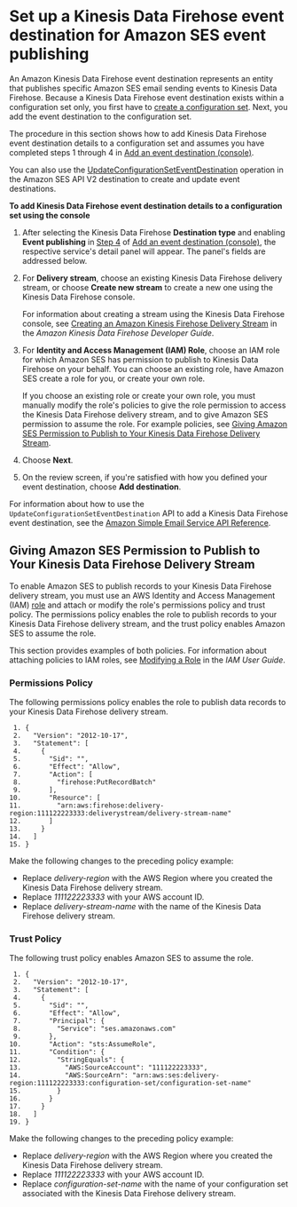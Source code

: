 # Set up a Kinesis Data Firehose event destination for Amazon SES event publishing<a name="event-publishing-add-event-destination-firehose"></a>

An Amazon Kinesis Data Firehose event destination represents an entity that publishes specific Amazon SES email sending events to Kinesis Data Firehose\. Because a Kinesis Data Firehose event destination exists within a configuration set only, you first have to [create a configuration set](event-publishing-create-configuration-set.md)\. Next, you add the event destination to the configuration set\.

The procedure in this section shows how to add Kinesis Data Firehose event destination details to a configuration set and assumes you have completed steps 1 through 4 in [Add an event destination \(console\)](event-destinations-manage.md#event-destination-add)\.

You can also use the [UpdateConfigurationSetEventDestination](https://docs.aws.amazon.com/ses/latest/APIReference-V2/API_UpdateConfigurationSetEventDestination.html) operation in the Amazon SES API V2 destination to create and update event destinations\. 

**To add Kinesis Data Firehose event destination details to a configuration set using the console**

1. After selecting the Kinesis Data Firehose **Destination type** and enabling **Event publishing** in [Step 4](event-destinations-manage.md#add-event-destination-step-4) of [Add an event destination \(console\)](event-destinations-manage.md#event-destination-add), the respective service's detail panel will appear\. The panel's fields are addressed below\.

1. For **Delivery stream**, choose an existing Kinesis Data Firehose delivery stream, or choose **Create new stream** to create a new one using the Kinesis Data Firehose console\.

   For information about creating a stream using the Kinesis Data Firehose console, see [Creating an Amazon Kinesis Firehose Delivery Stream](https://docs.aws.amazon.com/firehose/latest/dev/basic-create.html) in the *Amazon Kinesis Data Firehose Developer Guide*\.

1. For **Identity and Access Management \(IAM\) Role**, choose an IAM role for which Amazon SES has permission to publish to Kinesis Data Firehose on your behalf\. You can choose an existing role, have Amazon SES create a role for you, or create your own role\.

   If you choose an existing role or create your own role, you must manually modify the role's policies to give the role permission to access the Kinesis Data Firehose delivery stream, and to give Amazon SES permission to assume the role\. For example policies, see [Giving Amazon SES Permission to Publish to Your Kinesis Data Firehose Delivery Stream](#event-publishing-add-event-destination-firehose-role)\. 

1. Choose **Next**\.

1. On the review screen, if you're satisfied with how you defined your event destination, choose **Add destination**\.

For information about how to use the `UpdateConfigurationSetEventDestination` API to add a Kinesis Data Firehose event destination, see the [Amazon Simple Email Service API Reference](https://docs.aws.amazon.com/ses/latest/APIReference/API_UpdateConfigurationSetEventDestination.html)\.

## Giving Amazon SES Permission to Publish to Your Kinesis Data Firehose Delivery Stream<a name="event-publishing-add-event-destination-firehose-role"></a>

To enable Amazon SES to publish records to your Kinesis Data Firehose delivery stream, you must use an AWS Identity and Access Management \(IAM\) [role](https://docs.aws.amazon.com/IAM/latest/UserGuide/id_roles.html) and attach or modify the role's permissions policy and trust policy\. The permissions policy enables the role to publish records to your Kinesis Data Firehose delivery stream, and the trust policy enables Amazon SES to assume the role\.

This section provides examples of both policies\. For information about attaching policies to IAM roles, see [Modifying a Role](https://docs.aws.amazon.com/IAM/latest/UserGuide/id_roles_manage_modify.html) in the *IAM User Guide*\. 

### Permissions Policy<a name="event-publishing-add-event-destination-firehose-role-permission"></a>

The following permissions policy enables the role to publish data records to your Kinesis Data Firehose delivery stream\.

```
 1. {
 2.   "Version": "2012-10-17",
 3.   "Statement": [
 4.     {
 5.       "Sid": "",
 6.       "Effect": "Allow",
 7.       "Action": [
 8.         "firehose:PutRecordBatch"
 9.       ],
10.       "Resource": [
11.         "arn:aws:firehose:delivery-region:111122223333:deliverystream/delivery-stream-name"              
12.       ]
13.     }
14.   ]
15. }
```

Make the following changes to the preceding policy example:
+ Replace *delivery\-region* with the AWS Region where you created the Kinesis Data Firehose delivery stream\.
+ Replace *111122223333* with your AWS account ID\.
+ Replace *delivery\-stream\-name* with the name of the Kinesis Data Firehose delivery stream\.

### Trust Policy<a name="event-publishing-add-event-destination-firehose-role-trust"></a>

The following trust policy enables Amazon SES to assume the role\.

```
 1. {
 2.   "Version": "2012-10-17",
 3.   "Statement": [
 4.     {
 5.       "Sid": "",
 6.       "Effect": "Allow",
 7.       "Principal": {
 8.         "Service": "ses.amazonaws.com"
 9.       },
10.       "Action": "sts:AssumeRole",
11.       "Condition": {
12.         "StringEquals": {
13.           "AWS:SourceAccount": "111122223333",
14.           "AWS:SourceArn": "arn:aws:ses:delivery-region:111122223333:configuration-set/configuration-set-name"
15.         }
16.       }
17.     }
18.   ]
19. }
```

Make the following changes to the preceding policy example:
+ Replace *delivery\-region* with the AWS Region where you created the Kinesis Data Firehose delivery stream\.
+ Replace *111122223333* with your AWS account ID\.
+ Replace *configuration\-set\-name* with the name of your configuration set associated with the Kinesis Data Firehose delivery stream\.